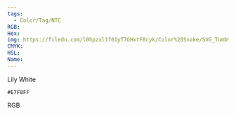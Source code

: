 ```yaml
---
tags:
  - Color/Tag/NTC
RGB:
Hex:
img: https://filedn.com/l0hpzxl1f01yT7GHxtF8cyk/Color%20Snake/SVG_Tumb%20Mass%20No%20Name/E7F8FF.svg
CMYK:
HSL:
Name:
---
```

Lily White
```palette
#E7F8FF
```
RGB
